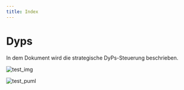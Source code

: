```yaml
---
title: Index
---
```


# Dyps

In dem Dokument wird die strategische DyPs-Steuerung beschrieben.

![test_img](img/test_img.png)

![test_puml](puml_img/test_puml.png)



